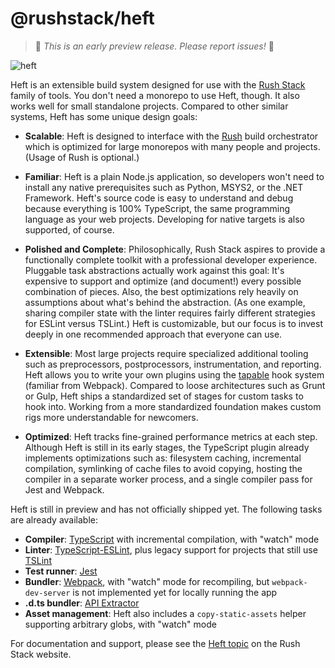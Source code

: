 # @rushstack/heft

> 🚨 *This is an early preview release. Please report issues!* 🚨

![heft](https://github.com/microsoft/rushstack/blob/master/common/wiki-images/heft-300x120.png?raw=true)

Heft is an extensible build system designed for use with the [Rush Stack](https://rushstack.io/) family of tools.
You don't need a monorepo to use Heft, though.  It also works well for small standalone projects.  Compared to
other similar systems, Heft has some unique design goals:

- **Scalable**: Heft is designed to interface with the [Rush](https://rushjs.io) build orchestrator which is
  optimized for large monorepos with many people and projects.  (Usage of Rush is optional.)

- **Familiar**: Heft is a plain Node.js application, so developers won't need to install any native prerequisites
  such as Python, MSYS2, or the .NET Framework.  Heft's source code is easy to understand and debug because everything
  is 100% TypeScript, the same programming language as your web projects.  Developing for native targets is also
  supported, of course.

- **Polished and Complete**: Philosophically, Rush Stack aspires to provide a functionally complete toolkit with
  a professional developer experience.  Pluggable task abstractions actually work against this goal:
  It's expensive to support and optimize (and document!) every possible combination of pieces.  Also, the best
  optimizations rely heavily on assumptions about what's behind the abstraction.  (As one example, sharing
  compiler state with the linter requires fairly different strategies for ESLint versus TSLint.)  Heft is customizable,
  but our focus is to invest deeply in one recommended approach that everyone can use.

- **Extensible**: Most large projects require specialized additional tooling such as preprocessors, postprocessors,
  instrumentation, and reporting.  Heft allows you to write your own plugins using the
  [tapable](https://www.npmjs.com/package/tapable) hook system (familiar from Webpack).  Compared to loose
  architectures such as Grunt or Gulp, Heft ships a standardized set of stages for custom tasks to hook into.
  Working from a more standardized foundation makes custom rigs more understandable for newcomers.

- **Optimized**: Heft tracks fine-grained performance metrics at each step.  Although Heft is still in its
  early stages, the TypeScript plugin already implements optimizations such as: filesystem caching,
  incremental compilation, symlinking of cache files to avoid copying, hosting the compiler in a separate
  worker process, and a single compiler pass for Jest and Webpack.

Heft is still in preview and has not officially shipped yet.  The following tasks are already available:

- **Compiler**: [TypeScript](https://www.typescriptlang.org/) with incremental compilation, with "watch" mode
- **Linter**: [TypeScript-ESLint](https://github.com/typescript-eslint/typescript-eslint), plus legacy support
  for projects that still use [TSLint](https://palantir.github.io/tslint/)
- **Test runner**: [Jest](https://www.npmjs.com/package/jest)
- **Bundler**: [Webpack](https://webpack.js.org/), with "watch" mode for recompiling, but `webpack-dev-server`
  is not implemented yet for locally running the app
- **.d.ts bundler**: [API Extractor](https://api-extractor.com/)
- **Asset management**: Heft also includes a `copy-static-assets` helper supporting arbitrary globs, with "watch" mode

For documentation and support, please see the [Heft topic](https://rushstack.io/pages/heft/overview/) on
the Rush Stack website.
